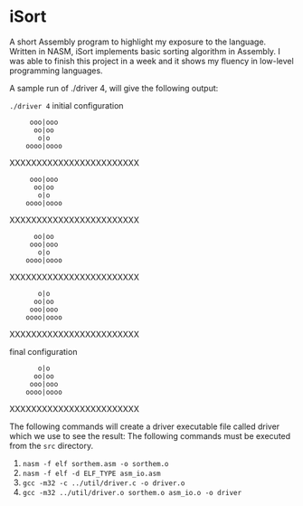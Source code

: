 # iSort
 A short Assembly program to highlight my exposure to the language. Written in NASM, iSort implements basic sorting algorithm in Assembly. I was able to finish this project in a week and it shows my fluency in low-level programming languages. 

A sample run of ./driver 4, will give the following output:

`./driver 4`
 initial configuration

         ooo|ooo
          oo|oo
           o|o
        oooo|oooo
 XXXXXXXXXXXXXXXXXXXXXXXX

         ooo|ooo
          oo|oo
           o|o
        oooo|oooo
 XXXXXXXXXXXXXXXXXXXXXXXX

          oo|oo
         ooo|ooo
           o|o
        oooo|oooo
 XXXXXXXXXXXXXXXXXXXXXXXX

           o|o
          oo|oo
         ooo|ooo
        oooo|oooo
 XXXXXXXXXXXXXXXXXXXXXXXX

 final configuration

           o|o
          oo|oo
         ooo|ooo
        oooo|oooo
 XXXXXXXXXXXXXXXXXXXXXXXX

The following commands will create a driver executable file called driver which we use to see the result: The following commands must be executed from the `src` directory.
1) `nasm -f elf sorthem.asm -o sorthem.o`
2) `nasm -f elf -d ELF_TYPE asm_io.asm`
3) `gcc -m32 -c ../util/driver.c -o driver.o`
4) `gcc -m32 ../util/driver.o sorthem.o asm_io.o -o driver`

